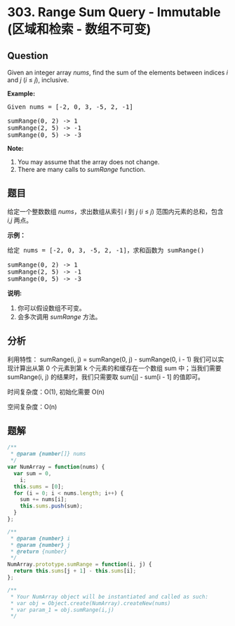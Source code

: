 # 303. Range Sum Query - Immutable (区域和检索 - 数组不可变)

## Question

Given an integer array _nums_, find the sum of the elements between indices _i_ and _j_ (_i_ ≤ _j_), inclusive.

**Example:**

<pre>Given nums = [-2, 0, 3, -5, 2, -1]

sumRange(0, 2) -&gt; 1
sumRange(2, 5) -&gt; -1
sumRange(0, 5) -&gt; -3
</pre>

**Note:**

1.  You may assume that the array does not change.
2.  There are many calls to _sumRange_ function.

## 题目

给定一个整数数组 _nums_，求出数组从索引 _i_ 到 _j_ (_i_ ≤ _j_) 范围内元素的总和，包含 _i,j_ 两点。

**示例：**

<pre>给定 nums = [-2, 0, 3, -5, 2, -1]，求和函数为 sumRange()

sumRange(0, 2) -&gt; 1
sumRange(2, 5) -&gt; -1
sumRange(0, 5) -&gt; -3</pre>

**说明:**

1.  你可以假设数组不可变。
2.  会多次调用 _sumRange_ 方法。

## 分析

利用特性： sumRange(i, j) = sumRange(0, j) - sumRange(0, i - 1) 我们可以实现计算出从第 0 个元素到第 k 个元素的和缓存在一个数组 sum 中；当我们需要 sumRange(i, j) 的结果时，我们只需要取 sum[j] - sum[i - 1] 的值即可。

时间复杂度：O(1), 初始化需要 O(n)

空间复杂度：O(n)

## 题解

```javascript
/**
 * @param {number[]} nums
 */
var NumArray = function(nums) {
  var sum = 0,
    i;
  this.sums = [0];
  for (i = 0; i < nums.length; i++) {
    sum += nums[i];
    this.sums.push(sum);
  }
};

/**
 * @param {number} i
 * @param {number} j
 * @return {number}
 */
NumArray.prototype.sumRange = function(i, j) {
  return this.sums[j + 1] - this.sums[i];
};

/**
 * Your NumArray object will be instantiated and called as such:
 * var obj = Object.create(NumArray).createNew(nums)
 * var param_1 = obj.sumRange(i,j)
 */
```
